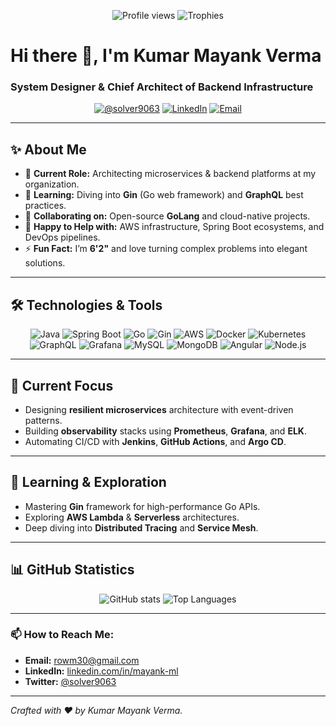 <p align="center">
  <img src="https://komarev.com/ghpvc/?username=rowm30&color=blue&style=flat" alt="Profile views" />
  <img src="https://github-profile-trophy.vercel.app/?username=rowm30&column=7&margin-w=15&margin-h=15" alt="Trophies" />
</p>

# Hi there 👋, I'm **Kumar Mayank Verma**

### System Designer & Chief Architect of Backend Infrastructure

<p align="center">
  <a href="https://twitter.com/solver9063"><img src="https://img.shields.io/twitter/follow/solver9063?style=social&logo=twitter" alt="@solver9063" /></a>
  <a href="https://linkedin.com/in/mayank-ml"><img src="https://img.shields.io/badge/LinkedIn-Mayank%20Verma-blue?style=social&logo=linkedin" alt="LinkedIn" /></a>
  <a href="mailto:rowm30@gmail.com"><img src="https://img.shields.io/badge/Email-rowm30@gmail.com-red?style=flat-square&logo=gmail" alt="Email" /></a>
</p>

---

## ✨ About Me

- 🔭 **Current Role:** Architecting microservices & backend platforms at my organization.
- 🌱 **Learning:** Diving into **Gin** (Go web framework) and **GraphQL** best practices.
- 👯 **Collaborating on:** Open-source **GoLang** and cloud-native projects.
- 🤝 **Happy to Help with:** AWS infrastructure, Spring Boot ecosystems, and DevOps pipelines.
- ⚡ **Fun Fact:** I’m **6'2"** and love turning complex problems into elegant solutions.

---

## 🛠️ Technologies & Tools

<p align="center">
  <img src="https://img.shields.io/badge/Java-ED8B00?style=flat-square&logo=java" alt="Java" />
  <img src="https://img.shields.io/badge/Spring%20Boot-6DB33F?style=flat-square&logo=springboot" alt="Spring Boot" />
  <img src="https://img.shields.io/badge/Go-00ADD8?style=flat-square&logo=go" alt="Go" />
  <img src="https://img.shields.io/badge/Gin-00ADD8?style=flat-square" alt="Gin" />
  <img src="https://img.shields.io/badge/AWS-232F3E?style=flat-square&logo=amazon-aws" alt="AWS" />
  <img src="https://img.shields.io/badge/Docker-2496ED?style=flat-square&logo=docker" alt="Docker" />
  <img src="https://img.shields.io/badge/Kubernetes-326CE5?style=flat-square&logo=kubernetes" alt="Kubernetes" />
  <img src="https://img.shields.io/badge/GraphQL-E10098?style=flat-square&logo=graphql" alt="GraphQL" />
  <img src="https://img.shields.io/badge/Grafana-F46800?style=flat-square&logo=grafana" alt="Grafana" />
  <img src="https://img.shields.io/badge/MySQL-4479A1?style=flat-square&logo=mysql" alt="MySQL" />
  <img src="https://img.shields.io/badge/MongoDB-47A248?style=flat-square&logo=mongodb" alt="MongoDB" />
  <img src="https://img.shields.io/badge/Angular-DD0031?style=flat-square&logo=angular" alt="Angular" />
  <img src="https://img.shields.io/badge/Node.js-339933?style=flat-square&logo=node.js" alt="Node.js" />
</p>

---

## 🚀 Current Focus

- Designing **resilient microservices** architecture with event-driven patterns.
- Building **observability** stacks using **Prometheus**, **Grafana**, and **ELK**.
- Automating CI/CD with **Jenkins**, **GitHub Actions**, and **Argo CD**.

---

## 🌱 Learning & Exploration

- Mastering **Gin** framework for high-performance Go APIs.
- Exploring **AWS Lambda** & **Serverless** architectures.
- Deep diving into **Distributed Tracing** and **Service Mesh**.

---

## 📊 GitHub Statistics

<p align="center">
  <img src="https://github-readme-stats.vercel.app/api?username=rowm30&show_icons=true&theme=radical" alt="GitHub stats" />
  <img src="https://github-readme-stats.vercel.app/api/top-langs?username=rowm30&layout=compact&theme=radical" alt="Top Languages" />
</p>

---

### 📫 How to Reach Me:

- **Email:** [rowm30@gmail.com](mailto:rowm30@gmail.com)
- **LinkedIn:** [linkedin.com/in/mayank-ml](https://linkedin.com/in/mayank-ml)
- **Twitter:** [@solver9063](https://twitter.com/solver9063)

---

*Crafted with ❤️ by Kumar Mayank Verma.*

